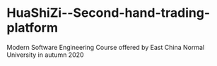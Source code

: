 # HuaShiZi--Second-hand-trading-platform
Modern Software Engineering Course offered by East China Normal University in autumn 2020
